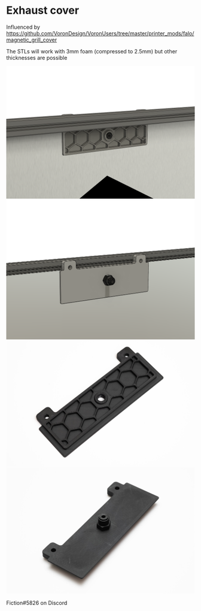 # Exhaust cover

Influenced by https://github.com/VoronDesign/VoronUsers/tree/master/printer_mods/falo/magnetic_grill_cover

The STLs will work with 3mm foam (compressed to 2.5mm) but other thicknesses are possible

![](./Images/exhaust_cover_01.png)
![](./Images/exhaust_cover_02.png)
![](./Images/_DSF0806.jpg)
![](./Images/_DSF0811.jpg)

Fiction#5826 on Discord
